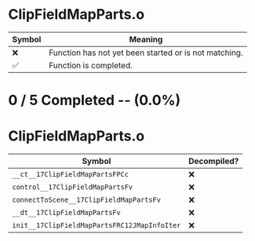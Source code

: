 # ClipFieldMapParts.o
| Symbol | Meaning 
| ------------- | ------------- 
| :x: | Function has not yet been started or is not matching. 
| :white_check_mark: | Function is completed. 


# 0 / 5 Completed -- (0.0%)
# ClipFieldMapParts.o
| Symbol | Decompiled? |
| ------------- | ------------- |
| `__ct__17ClipFieldMapPartsFPCc` | :x: |
| `control__17ClipFieldMapPartsFv` | :x: |
| `connectToScene__17ClipFieldMapPartsFv` | :x: |
| `__dt__17ClipFieldMapPartsFv` | :x: |
| `init__17ClipFieldMapPartsFRC12JMapInfoIter` | :x: |
